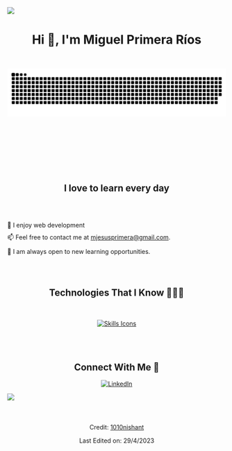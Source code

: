 <!-- Horizontal Divider -->
<img src="https://user-images.githubusercontent.com/73097560/115834477-dbab4500-a447-11eb-908a-139a6edaec5c.gif">

<!-- Title Section -->
<div align="center" style="margin-bottom: 50px;">
  <h1>Hi 👋, I'm Miguel Primera Ríos</h1>
</div>

<!-- Snake Animation -->
<div align="center" margin-bottom="50px">
  <img src="https://github.com/1999AZZAR/1999AZZAR/blob/readme/resources/grid-snake.svg" alt="snake" />
</div>

<!-- Motto Section -->
<div align="center" style="margin-bottom: 50px; margin-top: 150px;">
  <h2>I love to learn every day</h2>
</div>

<!-- Intro Section -->
<div style="margin-bottom: 50px;">
  <ul style="list-style: none; padding: 0; text-align: left; display: inline-block;">
    <li style="margin-bottom: 10px;">
      <span>📝 I enjoy web development</span>
    </li>
    <li style="margin-bottom: 10px;">
      <span>📫 Feel free to contact me at <a href="mailto:mjesusprimera@gmail.co">mjesusprimera@gmail.com</a>.</span>
    </li>
    <li style="margin-bottom: 10px;">
      <span>🧠 I am always open to new learning opportunities.</span>
    </li>
  </ul>
</div>

<!-- Technologies Section -->
<div align="center" style="margin-bottom: 50px;">
  <h2 style="margin-bottom: 50px;">Technologies That I Know 👨🏻‍💻</h2>
  <p align="center" style="margin-bottom: 50px;">
    <a href="https://skillicons.dev">
      <img src="https://skillicons.dev/icons?i=git,css,github,html,js,mongodb,typescript,mysql,tailwind,react,vscode&perline=14" alt="Skills Icons" />
    </a>
  </p>
</div>

<!-- Connect With Me Section -->
<div align="center" style="margin-top: 80px;">
  <h2>Connect With Me 🤝</h2>
  <p>
    <a href="https://www.linkedin.com/in/miguel-primera-r%C3%ADos-7537b8285/" target="_blank">
      <img src="https://user-images.githubusercontent.com/88904952/234979284-68c11d7f-1acc-4f0c-ac78-044e1037d7b0.png" alt="LinkedIn" height="50" width="50" />
    </a>
  </p>
</div>

<!-- Horizontal Divider -->
<img src="https://user-images.githubusercontent.com/73097560/115834477-dbab4500-a447-11eb-908a-139a6edaec5c.gif">

<!-- Footer -->
<div align="center" style="margin-top: 50px;">
  <p>Credit: <a href="https://github.com/1010nishant" target="_blank">1010nishant</a></p>
  <p>Last Edited on: 29/4/2023</p>
</div>
